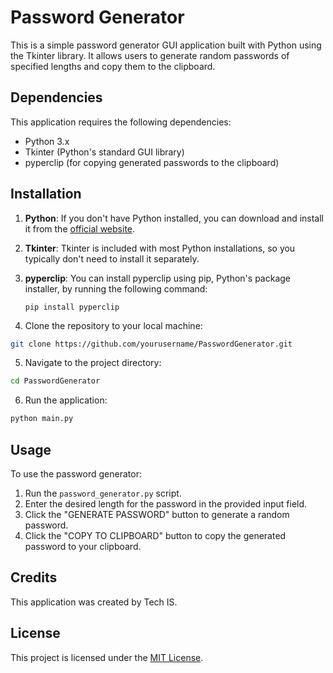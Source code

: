 # Password Generator

This is a simple password generator GUI application built with Python using the Tkinter library. It allows users to generate random passwords of specified lengths and copy them to the clipboard.

## Dependencies

This application requires the following dependencies:

- Python 3.x
- Tkinter (Python's standard GUI library)
- pyperclip (for copying generated passwords to the clipboard)

## Installation

1. **Python**: If you don't have Python installed, you can download and install it from the [official website](https://www.python.org/).

2. **Tkinter**: Tkinter is included with most Python installations, so you typically don't need to install it separately.

3. **pyperclip**: You can install pyperclip using pip, Python's package installer, by running the following command:

    ```
    pip install pyperclip
    ```
4. Clone the repository to your local machine:
```bash
git clone https://github.com/yourusername/PasswordGenerator.git
```
5. Navigate to the project directory:
```bash
cd PasswordGenerator
```

6. Run the application:
```bash
python main.py
```
## Usage

To use the password generator:

1. Run the `password_generator.py` script.
2. Enter the desired length for the password in the provided input field.
3. Click the "GENERATE PASSWORD" button to generate a random password.
4. Click the "COPY TO CLIPBOARD" button to copy the generated password to your clipboard.

## Credits

This application was created by Tech IS.

## License

This project is licensed under the [MIT License](LICENSE).
